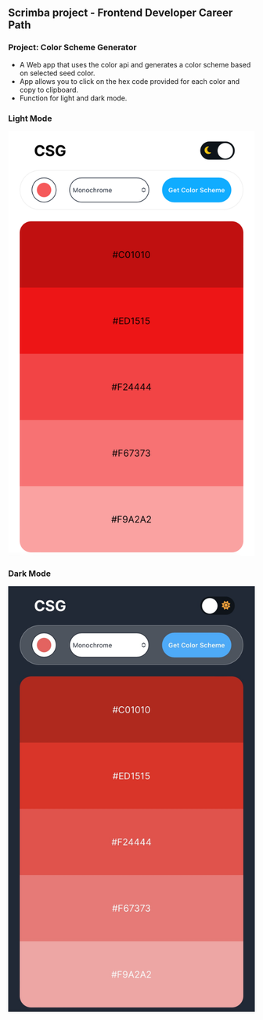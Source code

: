 ## Scrimba project - Frontend Developer Career Path

### Project: Color Scheme Generator
- A Web app that uses the color api and generates a color scheme based on selected seed color.
- App allows you to click on the hex code provided for each color and copy to clipboard.
- Function for light and dark mode.

### Light Mode

![csg-light-mode.jpg](img/csg-light-mode.jpg)

### Dark Mode

![csg-dark-mode.jpg](img/csg-dark-mode.jpg)